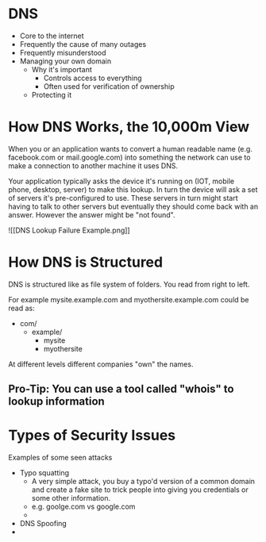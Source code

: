 # DNS

* Core to the internet
* Frequently the cause of many outages
* Frequently misunderstood
* Managing your own domain
	* Why it's important
		* Controls access to everything
		* Often used for verification of ownership
	* Protecting it


# How DNS Works, the 10,000m View

When you or an application wants to convert a human readable name (e.g. facebook.com or mail.google.com) into something the network can use to make a connection to another machine it uses DNS.

Your application typically asks the device it's running on (IOT, mobile phone, desktop, server) to make this lookup. In turn the device will ask a set of servers it's pre-configured to use. These servers in turn might start having to talk to other servers but eventually they should come back with an answer. However the answer might be "not found".

![[DNS Lookup Failure Example.png]]

# How DNS is Structured
DNS is structured like as file system of folders. You read from right to left.

For example mysite.example.com and myothersite.example.com could be read as:
- com/
	- example/
		- mysite
		- myothersite

At different levels different companies "own" the names.

## Pro-Tip: You can use a tool called "whois" to lookup information



# Types of Security Issues
Examples of some seen attacks
- Typo squatting
	- A very simple attack, you buy a typo'd version of a common domain and create a fake site to trick people into giving you credentials or some other information.
	- e.g. goolge.com vs google.com
	- 
- DNS Spoofing
- 